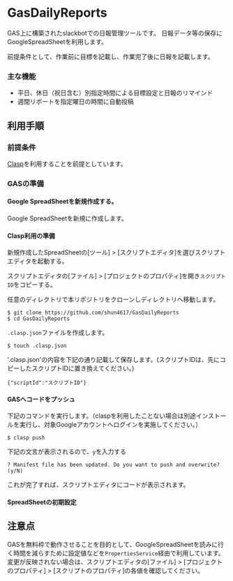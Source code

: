 # GasDailyReports

GAS上に構築されたslackbotでの日報管理ツールです。
日報データ等の保存にGoogleSpreadSheetを利用します。

前提条件として、作業前に目標を記載し、作業完了後に日報を記載します。

### 主な機能

- 平日、休日（祝日含む）別指定時間による目標設定と日報のリマインド
- 週間リポートを指定曜日の時間に自動投稿


## 利用手順

### 前提条件
[Clasp](https://github.com/google/clasp)を利用することを前提としています。

### GASの準備

#### Google SpreadSheetを新規作成する。
Google SpreadSheetを新規に作成します。

#### Clasp利用の準備
新規作成したSpreadSheetの[ツール] > [スクリプトエディタ]を選びスクリプトエディタを起動する。

スクリプトエディタの[ファイル] > [プロジェクトのプロパティ]を開き`スクリプトID`をコピーする。

任意のディレクトリで本リポジトリをクローンしディレクトリへ移動します。

```
$ git clone https://github.com/shun4617/GasDailyReports
$ cd GasDailyReports
```

`.clasp.json`ファイルを作成します。

```
$ touch .clasp.json
```

'.clasp.json'の内容を下記の通り記載して保存します。(スクリプトIDは、先にコピーしたスクリプトIDに置き換えてください。)

```
{"scriptId":"スクリプトID"}
```

#### GASへコードをプッシュ

下記のコマンドを実行します。（claspを利用したことない場合は別途インストールを実行し、対象Googleアカウントへログインを実施してください。）

```
$ clasp push
```
下記の文言が表示されるので、`y`を入力する

```
? Manifest file has been updated. Do you want to push and overwrite? (y/N)
```

これが完了すれば、スクリプトエディタにコードが表示されます。


#### SpreadSheetの初期設定


## 注意点

GASを無料枠で動作させることを目的として、GoogleSpreadSheetを読みに行く時間を減らすために設定値などを`PropertiesService`経由で利用しています。
変更が反映されない場合は、スクリプトエディタの[ファイル] > [プロジェクトのプロパティ] > [スクリプトのプロパティ]の各値を確認してください。